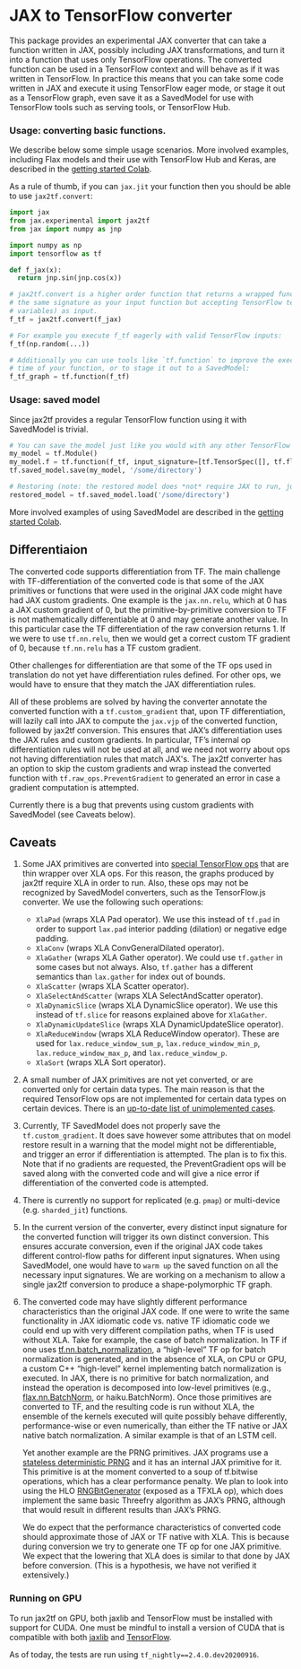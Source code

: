 # JAX to TensorFlow converter

This package provides an experimental JAX converter that can take a function 
written in JAX, possibly including JAX transformations, and turn it into
a function that uses only TensorFlow operations. The converted function 
can be used in a TensorFlow context and will behave as if it was written in TensorFlow. 
In practice this means that you can take some code written in JAX and execute it using 
TensorFlow eager mode, or stage it out as a TensorFlow graph, even save it 
as a SavedModel for use with TensorFlow tools such as serving tools, 
or TensorFlow Hub. 

### Usage: converting basic functions.

We describe below some simple usage scenarios. More involved examples, including
Flax models and their use with TensorFlow Hub and Keras, are described in the 
[getting started Colab](JAX2TF_getting_started.ipynb).

As a rule of thumb, if you can `jax.jit` your function then you should be able
to use `jax2tf.convert`:

```python
import jax
from jax.experimental import jax2tf
from jax import numpy as jnp

import numpy as np
import tensorflow as tf

def f_jax(x):
  return jnp.sin(jnp.cos(x))

# jax2tf.convert is a higher order function that returns a wrapped function with
# the same signature as your input function but accepting TensorFlow tensors (or
# variables) as input.
f_tf = jax2tf.convert(f_jax)

# For example you execute f_tf eagerly with valid TensorFlow inputs:
f_tf(np.random(...))

# Additionally you can use tools like `tf.function` to improve the execution
# time of your function, or to stage it out to a SavedModel:
f_tf_graph = tf.function(f_tf)
```

### Usage: saved model

Since jax2tf provides a regular TensorFlow function using it with SavedModel
is trivial.

```python
# You can save the model just like you would with any other TensorFlow function:
my_model = tf.Module()
my_model.f = tf.function(f_tf, input_signature=[tf.TensorSpec([], tf.float32)])
tf.saved_model.save(my_model, '/some/directory')

# Restoring (note: the restored model does *not* require JAX to run, just XLA).
restored_model = tf.saved_model.load('/some/directory')
```

More involved examples of using SavedModel are described in the 
[getting started Colab](JAX2TF_getting_started.ipynb).

## Differentiaion

The converted code supports differentiation from TF. 
The main challenge with TF-differentiation of the converted code is that some 
of the JAX primitives or functions that were used in the original JAX code might 
have had JAX custom gradients. One example is the ``jax.nn.relu``, which 
at 0 has a JAX custom gradient of 0, but the primitive-by-primitive conversion 
to TF is not mathematically differentiable at 0 and may generate another value. In this 
particular case the TF differentiation of the raw conversion returns 1. 
If we were to use ``tf.nn.relu``, then we would get a correct custom TF gradient of 0, 
because ``tf.nn.relu`` has a TF custom gradient.

Other challenges for differentiation are that some of the TF ops used in translation 
do not yet have differentiation rules defined. 
For other ops, we would have to ensure that they match the JAX differentiation rules. 

All of these problems are solved by having the converter annotate the converted 
function with a ``tf.custom_gradient`` that, upon TF differentiation, will lazily 
call into JAX to compute the ``jax.vjp`` of the converted function, followed by 
jax2tf conversion. 
This ensures that JAX’s differentiation uses the JAX rules and custom gradients. 
In particular, TF’s internal op differentiation rules will not be used at all, 
and we need not worry about ops not having differentiation rules that match JAX's. 
The jax2tf converter has an option to skip the custom gradients and wrap 
instead the converted function with ``tf.raw_ops.PreventGradient`` to generated an 
error in case a gradient computation is attempted. 

Currently there is a bug that prevents using custom gradients with SavedModel 
(see Caveats below).

## Caveats

1.  Some JAX primitives are converted into 
[special TensorFlow ops](https://github.com/tensorflow/tensorflow/blob/master/tensorflow/compiler/tf2xla/ops/xla_ops.cc)
  that are thin wrapper over XLA ops. For this reason, the graphs produced by jax2tf
  require XLA in order to run. Also, these ops may not be recognized by 
  SavedModel converters, such as the TensorFlow.js converter. 
  We use the following such operations: 

     * ``XlaPad`` (wraps XLA Pad operator). We use this instead of ``tf.pad`` in order to 
     support ``lax.pad`` interior padding (dilation) or negative edge padding. 
     * ``XlaConv`` (wraps XLA ConvGeneralDilated operator).
     * ``XlaGather`` (wraps XLA Gather operator). We could use ``tf.gather`` in some 
     cases but not always. Also, ``tf.gather`` has a different semantics than ``lax.gather``
     for index out of bounds. 
     * ``XlaScatter`` (wraps XLA Scatter operator). 
     * ``XlaSelectAndScatter`` (wraps XLA SelectAndScatter operator). 
     * ``XlaDynamicSlice`` (wraps XLA DynamicSlice operator). 
     We use this instead of ``tf.slice`` for reasons explained above for ``XlaGather``. 
     * ``XlaDynamicUpdateSlice`` (wraps XLA DynamicUpdateSlice operator).
     * ``XlaReduceWindow`` (wraps XLA ReduceWindow operator). These are used 
     for ``lax.reduce_window_sum_p``, ``lax.reduce_window_min_p``, 
     ``lax.reduce_window_max_p``, and ``lax.reduce_window_p``. 
     * ``XlaSort`` (wraps XLA Sort operator). 
 
2.  A small number of JAX primitives are not yet converted, or are converted only
    for certain data types. The main 
    reason is that the required TensorFlow ops are not implemented for certain 
    data types on certain devices. There is an
    [up-to-date list of unimplemented cases](primitives_with_limited_support.md).
        
3.  Currently, TF SavedModel does not properly save the ``tf.custom_gradient``. 
    It does save however some attributes that on model restore result in a warning 
    that the model might not be differentiable, and trigger an error if differentiation 
    is attempted. The plan is to fix this. Note that if no gradients are requested, 
    the PreventGradient ops will be saved along with the converted code and will 
    give a nice error if differentiation of the converted code is attempted.

4.  There is currently no support for replicated (e.g. `pmap`) or multi-device
    (e.g. `sharded_jit`) functions.
   
5. In the current version of the converter, every distinct input signature for the 
   converted function will trigger its own distinct conversion. This ensures accurate
   conversion, even if the original JAX code takes different control-flow paths 
   for different input signatures. When using SavedModel, one would have to 
   `warm up` the saved function on all the necessary input signatures. We are working
   on a mechanism to allow a single jax2tf conversion to produce a shape-polymorphic
   TF graph.  

6.  The converted code may have slightly different performance characteristics than
    the original JAX code. 
    If one were to write the same functionality in JAX idiomatic code vs. 
    native TF idiomatic code we could end up with very different compilation paths, 
    when TF is used without XLA. Take for example, the case of batch normalization. 
    In TF if one uses [tf.nn.batch_normalization](https://www.tensorflow.org/api_docs/python/tf/nn/batch_normalization),
    a “high-level” TF op for batch 
    normalization is generated, and in the absence of XLA, on CPU or GPU, 
    a custom C++ “high-level” kernel implementing batch normalization is executed. 
    In JAX, there is no primitive for batch normalization, and instead the 
    operation is decomposed into low-level primitives (e.g., [flax.nn.BatchNorm](https://flax.readthedocs.io/en/latest/_autosummary/flax.nn.BatchNorm.html#flax.nn.BatchNorm), 
    or haiku.BatchNorm). 
    Once those primitives are converted to TF, and the resulting code is 
    run without XLA, the ensemble of the kernels executed will quite 
    possibly behave differently, performance-wise or even numerically, 
    than either the TF native or JAX native batch normalization. 
    A similar example is that of an LSTM cell.

    Yet another example are the PRNG primitives. JAX programs use a [stateless 
    deterministic PRNG](https://github.com/google/jax/blob/master/design_notes/prng.md)
    and it has an internal JAX primitive for it. 
    This primitive is at the moment converted to a soup of tf.bitwise operations, 
    which has a clear performance penalty. We plan to look into using the 
    HLO [RNGBitGenerator](https://www.tensorflow.org/xla/operation_semantics#rngbitgenerator)
    (exposed as a TFXLA op), which does implement 
    the same basic Threefry algorithm as JAX’s PRNG, although that would 
    result in different results than JAX’s PRNG. 
 
    We do expect that the performance characteristics of converted code 
    should approximate those of JAX or TF native with XLA. This is because 
    during conversion we try to generate one TF op for one JAX primitive. 
    We expect that the lowering that XLA does is similar to that done by JAX 
    before conversion. (This is a hypothesis, we have not verified it extensively.) 


### Running on GPU

To run jax2tf on GPU, both jaxlib and TensorFlow must be installed with support
for CUDA. One must be mindful to install a version of CUDA that is compatible
with both [jaxlib](../../../../../#pip-installation) and
[TensorFlow](https://www.tensorflow.org/install/source#tested_build_configurations).

As of today, the tests are run using `tf_nightly==2.4.0.dev20200916`.
